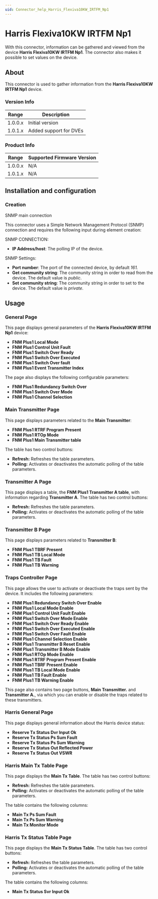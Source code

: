 ```yaml
---
uid: Connector_help_Harris_Flexiva10KW_IRTFM_Np1
---
```


# Harris Flexiva10KW IRTFM Np1

With this connector, information can be gathered and viewed from the device **Harris Flexiva10KW IRTFM Np1**. The connector also makes it possible to set values on the device.

## About

This connector is used to gather information from the **Harris Flexiva10KW IRTFM Np1** device.

### Version Info

| **Range** | **Description**        |
|------------------|------------------------|
| 1.0.0.x          | Initial version        |
| 1.0.1.x          | Added support for DVEs |

### Product Info

| Range | Supported Firmware Version |
|------------------|-----------------------------|
| 1.0.0.x          | N/A                         |
| 1.0.1.x          | N/A                         |

## Installation and configuration

### Creation

SNMP main connection

This connector uses a Simple Network Management Protocol (SNMP) connection and requires the following input during element creation:

SNMP CONNECTION:

- **IP Address/host**: The polling IP of the device.

SNMP Settings:

- **Port number**: The port of the connected device, by default *161.*
- **Get community string**: The community string in order to read from the device. The default value is *public*.
- **Set community string**: The community string in order to set to the device. The default value is *private*.

## Usage

### General Page

This page displays general parameters of the **Harris Flexiva10KW IRTFM Np1** device:

- **FNM Plus1 Local Mode**
- **FNM Plus1 Control Unit Fault**
- **FNM Plus1 Switch Over Ready**
- **FNM Plus1 Switch Over Executed**
- **FNM Plus1 Switch Over fault**
- **FNM Plus1 Event Transmitter Index**

The page also displays the following configurable parameters:

- **FNM Plus1 Redundancy Switch Over**
- **FNM Plus1 Switch Over Mode**
- **FNM Plus1 Channel Selection**

### Main Transmitter Page

This page displays parameters related to the **Main Transmitter**:

- **FNM Plus1 RTRF Program Present**
- **FNM Plus1 RTOp Mode**
- **FNM Plus1 Main Transmitter table**

The table has two control buttons:

- **Refresh:** Refreshes the table parameters.
- **Polling:** Activates or deactivates the automatic polling of the table parameters.

### Transmitter A Page

This page displays a table, the **FNM Plus1 Transmitter A table**, with information regarding **Transmitter A**. The table has two control buttons:

- **Refresh:** Refreshes the table parameters.
- **Polling:** Activates or deactivates the automatic polling of the table parameters.

### Transmitter B Page

This page displays parameters related to **Transmitter B**:

- **FNM Plus1 TBRF Present**
- **FNM Plus1 TB Local Mode**
- **FNM Plus1 TB Fault**
- **FNM Plus1 TB Warning**

### Traps Controller Page

This page allows the user to activate or deactivate the traps sent by the device. It includes the following parameters:

- **FNM Plus1 Redundancy Switch Over Enable**
- **FNM Plus1 Local Mode Enable**
- **FNM Plus1 Control Unit Fault Enable**
- **FNM Plus1 Switch Over Mode Enable**
- **FNM Plus1 Switch Over Ready Enable**
- **FNM Plus1 Switch Over Executed Enable**
- **FNM Plus1 Switch Over Fault Enable**
- **FNM Plus1 Channel Selection Enable**
- **FNM Plus1 Transmitter B Reset Enable**
- **FNM Plus1 Transmitter B Mode Enable**
- **FNM Plus1 RTOp Mode Enable**
- **FNM Plus1 RTRF Program Present Enable**
- **FNM Plus1 TBRF Present Enable**
- **FNM Plus1 TB Local Mode Enable**
- **FNM Plus1 TB Fault Enable**
- **FNM Plus1 TB Warning Enable**

This page also contains two page buttons, **Main Transmitter.** and **Transmitter A.**, via which you can enable or disable the traps related to these transmitters.

### Harris General Page

This page displays general information about the Harris device status:

- **Reserve Tx Status Dvr Input Ok**
- **Reserve Tx Status Ps Sum Fault**
- **Reserve Tx Status Ps Sum Warning**
- **Reserve Tx Status Out Reflected Power**
- **Reserve Tx Status Out VSWR**

### Harris Main Tx Table Page

This page displays the **Main Tx Table**. The table has two control buttons:

- **Refresh:** Refreshes the table parameters.
- **Polling:** Activates or deactivates the automatic polling of the table parameters.

The table contains the following columns:

- **Main Tx Ps Sum Fault**
- **Main Tx Ps Sum Warning**
- **Main Tx Monitor Mode**

### Harris Tx Status Table Page

This page displays the **Main Tx Status Table**. The table has two control buttons:

- **Refresh:** Refreshes the table parameters.
- **Polling:** Activates or deactivates the automatic polling of the table parameters.

The table contains the following columns:

- **Main Tx Status Svr Input Ok**
